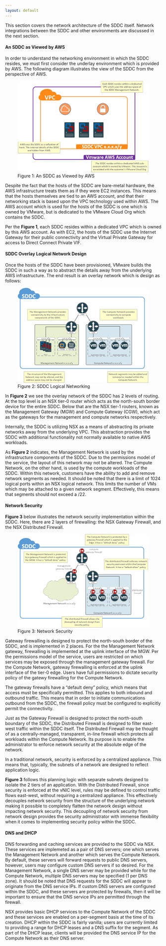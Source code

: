 ```yaml
---
layout: default
---
```


This section covers the network architecture of the SDDC itself. Network integrations between the SDDC and other environments are discussed in the next section. 


#### An SDDC as Viewed by AWS
In order to understand the networking environment in which the SDDC resides, we must first consider the underlay environment which is provided by AWS. The following diagram illustrates the view of the SDDC from the perspective of AWS.

<figure>
  <img src="./illustrations/sddcUnderlay.png">
  <figcaption>Figure 1: An SDDC as Viewed by AWS</figcaption>
</figure>


Despite the fact that the hosts of the SDDC are bare-metal hardware, the AWS infrastructure treats them as if they were EC2 instances. This means that the hosts themselves are tied to an AWS account, and that their networking stack is based upon the VPC technology used within AWS. The AWS account which is used for the hosts of the SDDC is one which is owned by VMware, but is dedicated to the VMware Cloud Org which contains the SDDC.

Per the **Figure 1**, each SDDC resides within a dedicated VPC which is owned by this AWS account. As with EC2, the hosts of the SDDC use the Internet Gateway for their public connectivity and the Virtual Private Gateway for access to Direct Connect Private VIF.



#### SDDC Overlay Logical Network Design
Once the hosts of the SDDC have been provisioned, VMware builds the SDDC in such a way as to abstract the details away from the underlying AWS infrastructure.
The end result is an overlay network which is design as follows:

<figure>
  <img src="./illustrations/sddcNetworkArch.png">
  <figcaption>Figure 2: SDDC Logical Networking</figcaption>
</figure>

In **Figure 2** we see the overlay network of the SDDC has 2 levels of routing. At the top level is an NSX tier-0 router which acts as the north-south border device for the entire SDDC. Below that are the NSX tier-1 routers, known as the Management Gateway (MGW) and Compute Gateway (CGW), which act as the gateways for the management and compute networks respectively.

Internally, the SDDC is utilizing NSX as a means of abstracting its private networks away from the underlying VPC. This abstraction provides the SDDC with additional functionality not normally available to native AWS workloads.

As **Figure 2** indicates, the Management Network is used by the infrastructure components of the SDDC. Due to the permissions model of the service, the layout of this network may not be altered. The Compute Network, on the other hand,  is used by the compute workloads of the SDDC. Within this network, customers have the ability to add and remove network segments as needed. It should be noted that there is a limit of 1024 logical ports within an NSX logical network. This limits the number of VMs which may be attached to a given network segment. Effectively, this means that segments should not exceed a /22.



#### Network Security
**Figure 3** below illustrates the network security implementation within the SDDC. Here, there are 2 layers of firewalling: the NSX Gateway Firewall, and the NSX Distributed Firewall.

<figure>
  <img src="./illustrations/sddcNetworkSecurity.png">
  <figcaption>Figure 3: Network Security</figcaption>
</figure>

Gateway firewalling is designed to protect the north-south border of the SDDC, and is implemented in 2 places. For the the Management Network gateway, firewalling is implemented at the uplink interface of the MGW. Per the permissions model of the service, users are restricted on which services may be exposed through the management gateway firewall. For the Compute Network, gateway firewalling is enforced at the uplink interface of the tier-0 edge. Users have full permissions to dictate security policy of the gatewy firewalling for the Compute Network.

The gateway firewalls have a “default deny” policy, which means that access must be specifically permitted. This applies to both inbound and outbound traffic. This means that in order to initiate communications outbound from the SDDC, the firewall policy must be configured to explicitly permit the connectivity.

Just as the Gateway Firewall is designed to protect the north-south boundary of the SDDC, the Distributed Firewall is designed to filter east-west traffic within the SDDC itself. The Distributed Firewall may be thought of as a centrally-managed, transparent, in-line firewall which protects all workloads within the Compute Network. Its purpose is to enable the administrator to enforce network security at the absolute edge of the network.

In a traditional network, security is enforced by a centralized appliance. This means that, typically, the subnets of a network are designed to reflect application logic.

**Figure 3** follows this planning logic with separate subnets designed to isolate the 2 tiers of an application. With the Distributed Firewall, since security is enforced at the vNIC level, rules may be defined to control traffic flows east-west, without requiring a centralized appliance. This effectively decouples network security from the structure of the underlying network making it possible to completely flatten the network design without impacting network security. This decoupling of network security from network design provides the security administrator with immense flexibility when it comes to implementing security poilcy within the SDDC.



#### DNS and DHCP
DNS forwarding and caching services are provided to the SDDC via NSX. These services are implemeted as a pair of DNS servers; one which serves the Management Network and another which serves the Compute Network. By default, these servers will forward requests to public DNS servers, however, users may configure custom DNS servers if so desired. For the Management Network, a single DNS server may be provided while for the Compute Network, multiple DNS servers may be specified (1 per DNS zone). It should be noted that DNS requests for the SDDC will appear to originate from the DNS service IPs. If custom DNS servers are configured within the SDDC, and these servers are protected by firewalls, then it will be important to ensure that the DNS service IPs are permitted through the firewall.

NSX provides basic DHCP services to the Compute Network of the SDDC and these services are enabled on a per-segment basis at the time of its creation. DHCP within the SDDC is fairly vanilla; users are currently limited to providing a range for DHCP leases and a DNS suffix for the segment. As part of the DHCP lease, clients will be provided the DNS service IP for the Compute Network as their DNS server.
